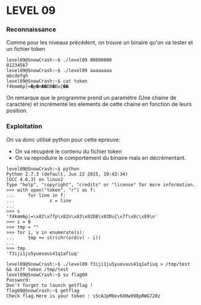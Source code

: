# LEVEL 09

### Reconnaissance

Comme pour les niveaux précédent, on trouve un binaire qu'on va tester et un fichier token

```
level09@SnowCrash:~$ ./level09 00000000
01234567
level09@SnowCrash:~$ ./level09 aaaaaaaa
abcdefgh
level09@SnowCrash:~$ cat token 
f4kmm6p|=�p�n��DB�Du{��
```
On remarque que le programme prend un paramètre (Une chaine de caractère) et incrémente les elements de cette chaine en fonction de leurs position.

### Exploitation

On va donc utilisé python pour cette epreuve:
- On va récupéré le contenu du fichier token
- On va reproduire le comportement du binaire mais en décrémentant.

```
level09@SnowCrash:~$ python
Python 2.7.3 (default, Jun 22 2015, 19:43:34) 
[GCC 4.6.3] on linux2
Type "help", "copyright", "credits" or "license" for more information.
>>> with open("token", "r") as f:
...     for line in f:
...             s = line
... 
>>> s
'f4kmm6p|=\x82\x7fp\x82n\x83\x82DB\x83Du{\x7f\x8c\x89\n'
>>> i = 0
>>> tmp = ""
>>> for i, v in enumerate(s):
...     tmp += str(chr(ord(v) - i))
... 
>>> tmp
'f3iji1ju5yuevaus41q1afiuq'

level09@SnowCrash:~$ ./level09 f3iji1ju5yuevaus41q1afiuq > /tmp/test && diff token /tmp/test
level09@SnowCrash:~$ su flag09
Password: 
Don't forget to launch getflag !
flag09@SnowCrash:~$ getflag
Check flag.Here is your token : s5cAJpM8ev6XHw998pRWG728z
```
